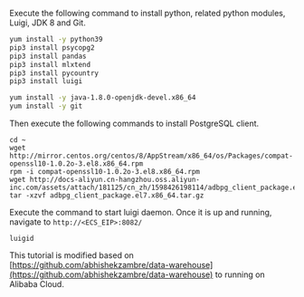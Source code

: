 
Execute the following command to install python, related python modules, Luigi, JDK 8 and Git.

```bash
yum install -y python39
pip3 install psycopg2
pip3 install pandas
pip3 install mlxtend
pip3 install pycountry
pip3 install luigi

yum install -y java-1.8.0-openjdk-devel.x86_64
yum install -y git
```

Then execute the following commands to install PostgreSQL client.

```
cd ~
wget http://mirror.centos.org/centos/8/AppStream/x86_64/os/Packages/compat-openssl10-1.0.2o-3.el8.x86_64.rpm
rpm -i compat-openssl10-1.0.2o-3.el8.x86_64.rpm
wget http://docs-aliyun.cn-hangzhou.oss.aliyun-inc.com/assets/attach/181125/cn_zh/1598426198114/adbpg_client_package.el7.x86_64.tar.gz
tar -xzvf adbpg_client_package.el7.x86_64.tar.gz
```

Execute the command to start luigi daemon. Once it is up and running, navigate to ``http://<ECS_EIP>:8082/``

```
luigid
```

This tutorial is modified based on [https://github.com/abhishekzambre/data-warehouse](https://github.com/abhishekzambre/data-warehouse) to running on Alibaba Cloud.